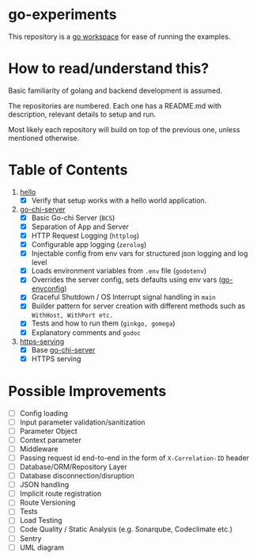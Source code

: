 # go-experiments

This repository is a [go workspace](https://go.dev/doc/tutorial/workspaces) for ease of running the examples.

# How to read/understand this?

Basic familiarity of golang and backend development is assumed.

The repositories are numbered. Each one has a README.md with description, relevant details to setup and run.

Most likely each repository will build on top of the previous one, unless mentioned otherwise.

# Table of Contents

1. [hello](./hello/)
   - [x] Verify that setup works with a hello world application.

2. [go-chi-server](./go-chi-server/)
   - [x] Basic Go-chi Server (`BCS`)
   - [x] Separation of App and Server
   - [x] HTTP Request Logging (`httplog`)
   - [x] Configurable app logging (`zerolog`)
   - [x] Injectable config from env vars for structured json logging and log level
   - [x] Loads environment variables from `.env` file (`godotenv`)
   - [x] Overrides the server config, sets defaults using env vars ([go-envconfig](https://github.com/sethvargo/go-envconfig))
   - [x] Graceful Shutdown / OS Interrupt signal handling in `main`
   - [x] Builder pattern for server creation with different methods such as `WithHost, WithPort etc.`
   - [x] Tests and how to run them (`ginkgo, gomega`)
   - [x] Explanatory comments and `godoc`

3. [https-serving](./https-serving)
   - [x]  Base [go-chi-server](./go-chi-server/)
   - [x]  HTTPS serving

# Possible Improvements

- [ ] Config loading
- [ ] Input parameter validation/sanitization
- [ ] Parameter Object
- [ ] Context parameter
- [ ] Middleware
- [ ] Passing request id end-to-end in the form of `X-Correlation-ID` header
- [ ] Database/ORM/Repository Layer
- [ ] Database disconnection/disruption
- [ ] JSON handling
- [ ] Implicit route registration
- [ ] Route Versioning
- [ ] Tests
- [ ] Load Testing
- [ ] Code Quality / Static Analysis (e.g. Sonarqube, Codeclimate etc.)
- [ ] Sentry
- [ ] UML diagram
